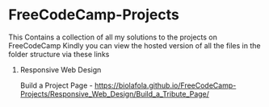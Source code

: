 # FreeCodeCamp-Projects
This Contains a collection of all my solutions to the projects on FreeCodeCamp
Kindly you can view the hosted version of all the files in the folder structure via these links

1. Responsive Web Design

    Build a Project Page - https://biolafola.github.io/FreeCodeCamp-Projects/Responsive_Web_Design/Build_a_Tribute_Page/
